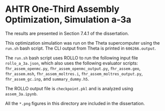 # AHTR One-Third Assembly Optimization, Simulation a-3a

The results are presented in Section 7.4.1 of the dissertation. 

This optimization simulation was run on the Theta supercomputer using the `run.sh` bash script. 
The CLI output from Theta is printed in `606266.output`. 

The `run.sh` bash script uses ROLLO to run the following input file `rollo_a_3a.json`, which also uses the following evaluator scripts:  `fhr_assem_openmc.py`, `fhr_assem_openmc_output.py`, `fhr_assem.geo`, `fhr_assem.msh`, `fhr_assem_moltres.i`, `fhr_assem_moltres_output.py`, `fhr_assem_gc.inp`, and `summary_dummy.h5`.

The ROLLO output file is `checkpoint.pkl` and is analyzed using `assem_3a.ipynb`.

All the `*.png` figures in this directory are included in the dissertation.  
